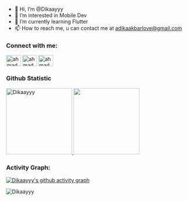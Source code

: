 - 👋 Hi, I’m @Dikaayyy
- 👀 I’m interested in Mobile Dev
- 🌱 I’m currently learning Flutter
- 📫 How to reach me, u can contact me at adikaakbarlove@gmail.com

<h3 align="left">Connect with me:</h3>
<p align="left">
<a href="http://www.linkedin.com/in/adika-akbar-kurniawan" target="blank"><img align="center" src="https://raw.githubusercontent.com/rahuldkjain/github-profile-readme-generator/master/src/images/icons/Social/linked-in-alt.svg" alt="ahmad fauzi" height="30" width="40" /></a>
<a href="https://instagram.com/dkaakbr_" target="blank"><img align="center" src="https://raw.githubusercontent.com/rahuldkjain/github-profile-readme-generator/master/src/images/icons/Social/instagram.svg" alt="ahmad_azizf" height="30" width="40" /></a>
<a href="http://www.youtube.com/@Dikayy4L" target="blank"><img align="center" src="https://raw.githubusercontent.com/rahuldkjain/github-profile-readme-generator/master/src/images/icons/Social/youtube.svg" alt="ahmadazizfauzi" height="30" width="40" /></a>
</p>

### Github Statistic
<p align="left">
<a href="https://github.com/Dikaayyy">
  <img height="180em" src="https://github-readme-stats-eight-theta.vercel.app/api?username=Dikaayyy&show_icons=true&theme=radical&include_all_commits=true&count_private=true" alt="Dikaayyy"/>
  <img height="180em" src="https://github-readme-stats-eight-theta.vercel.app/api/top-langs/?username=Dikaayyy&layout=compact&langs_count=8&theme=radical"/>
</a>
</p>

<h3 align="left">Activity Graph:</h3>

[![Dikaayyy's github activity graph](https://github-readme-activity-graph.vercel.app/graph?username=Dikaayyy&theme=tokyo-night)](https://github.com/Dikaayyy/github-readme-activity-graph)

<p align="left"> <img src="https://komarev.com/ghpvc/?username=Dikaayyy&label=Profile%20views&color=0e75b6&style=flat" alt="Dikaayyy" /> </p>
<!---
Dikaayyy/Dikaayyy is a ✨ special ✨ repository because its `README.md` (this file) appears on your GitHub profile.
You can click the Preview link to take a look at your changes.
--->
